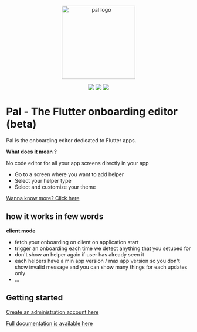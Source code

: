 <p align="center">
	<a href="https://apparence.io/">
		<img src="https://back.apparence.io/media/110/pal-logo.jpeg" width="200px" alt="pal logo">
	</a>
</p>
<p align="center">
    <img src="https://img.shields.io/badge/status-beta-brightgreen"/>
    <img src="https://app.bitrise.io/app/83910b8783f1bf6a/status.svg?token=AZYUldjPs6PnJjBYlBfXCg&branch=master"/>
    <a href="https://codecov.io/gl/apparence:pal/pal-flutter">
      <img src="https://codecov.io/gl/apparence:pal/pal-flutter/branch/master/graph/badge.svg?token=VSU0MWER5H"/>
    </a>
</p>

# Pal - The Flutter onboarding editor (beta)

Pal is the onboarding editor dedicated to Flutter apps.

**What does it mean ?**

No code editor for all your app screens directly in your app
* Go to a screen where you want to add helper
* Select your helper type
* Select and customize your theme

[Wanna know more? Click here](http://pal-plugin.tech)

## how it works in few words

**client mode**

* fetch your onboarding on client on application start
* trigger an onboarding each time we detect anything that you setuped for
* don't show an helper again if user has already seen it
* each helpers have a min app version / max app version so you don't show invalid message and you can show many things for each updates only
* ...

## Getting started

[Create an administration account here](http://demo.pal-plugin.tech)

[Full documentation is available here](http://doc.pal-plugin.tech)

